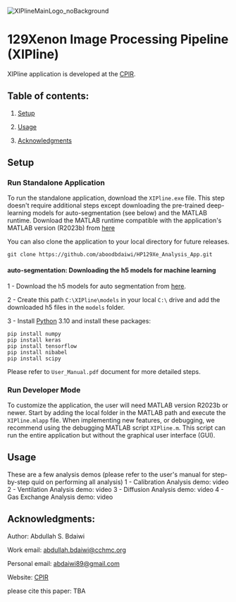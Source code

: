 ![XIPlineMainLogo_noBackground](https://github.com/aboodbdaiwi/HP129Xe_Analysis_App/assets/36932337/ee751c64-065b-4d8c-94b3-5edc89e14ac1)

# 129Xenon Image Processing Pipeline (XIPline)

XIPline application is developed at the [CPIR](https://www.cincinnatichildrens.org/research/divisions/c/cpir). 

## Table of contents:

1. [Setup](#setup)

2. [Usage](#Usage)

3. [Acknowledgments](#acknowledgements)


## Setup
### Run Standalone Application
To run the standalone application, download the `XIPline.exe` file. This step doesn't require additional steps except downloading the pre-trained deep-learning models for auto-segmentation (see below) and the MATLAB runtime. 
Download the MATLAB runtime compatible with the application's MATLAB version (R2023b) from [here](https://www.mathworks.com/products/compiler/matlab-runtime.html)

You can also clone the application to your local directory for future releases.
```
git clone https://github.com/aboodbdaiwi/HP129Xe_Analysis_App.git
```

#### auto-segmentation: Downloading the h5 models for machine learning
1 - Download the h5 models for auto segmentation from [here](https://drive.google.com/drive/folders/1CIFWiEEHiJ0wWNwVQTAFq40OrirYuE7q?usp=sharing).

2 - Create this path `C:\XIPline\models` in your local `C:\` drive and add the downloaded h5 files in the `models` folder. 

3 - Install [Python](https://www.python.org/downloads/) 3.10 and install these packages: 
```
pip install numpy
pip install keras
pip install tensorflow
pip install nibabel
pip install scipy
```
Please refer to `User_Manual.pdf` document for more detailed steps. 

### Run Developer Mode 
To customize the application, the user will need MATLAB version R2023b or newer. Start by adding the local folder in the MATLAB path and execute the `XIPline.mlapp` file. 
When implementing new features, or debugging, we recommend using the debugging MATLAB script `XIPline.m`. This script can run the entire application but without the graphical user interface (GUI). 

## Usage
These are a few analysis demos (please refer to the user's manual for step-by-step quid on performing all analysis)
1 - Calibration Analysis demo:
video
2 - Ventilation Analysis demo:
video
3 - Diffusion Analysis demo:
video
4 - Gas Exchange Analysis demo:
video

## Acknowledgments:
Author: Abdullah S. Bdaiwi

Work email: abdullah.bdaiwi@cchmc.org

Personal email: abdaiwi89@gmail.com

Website: [CPIR](https://www.cincinnatichildrens.org/research/divisions/c/cpir)

please cite this paper: TBA

